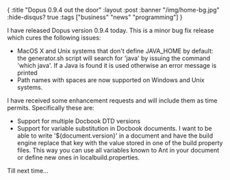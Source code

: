 {
  :title "Dopus 0.9.4 out the door"
  :layout :post
  :banner "/img/home-bg.jpg"
  :hide-disqus? true
  :tags ["business" "news" "programming"]
}

I have released Dopus version 0.9.4 today. This is a minor bug fix release which cures the following issues:

-   MacOS X and Unix systems that don't define JAVA\_HOME by default: the generator.sh script will search for 'java' by issuing the command 'which java'. If a Java is found it is used otherwise an error message is printed
-   Path names with spaces are now supported on Windows and Unix systems.

I have received some enhancement requests and will include them as time permits. Specifically these are:

-   Support for multiple Docbook DTD versions
-   Support for variable substitution in Docbook documents. I want to be able to write '${document.version}' in a document and have the build engine replace that key with the value stored in one of the build property files. This way you can use all variables known to Ant in your document or define new ones in localbuild.properties.

Till next time...
